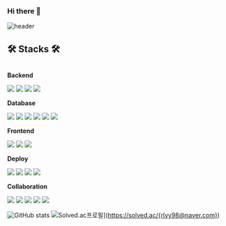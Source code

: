 ### Hi there 👋

![header](https://capsule-render.vercel.app/api?type=rounded&color=timeGradient&text=Welcome%20to%20GIPYO's%20GitHub%20👋&animation=twinkling&fontSize=40&fontAlignY=50&fontAlign=50&height=180)


## 🛠 Stacks 🛠

<div style="display:flex; flex-direction:column; align-items:flex-start;">
 <!-- Backend -->
    <p><strong>Backend</strong></p>
    <div>
        <img src="https://img.shields.io/badge/Java-007396?style=for-the-badge&logo=Java&logoColor=white"/> 
        <img src="https://img.shields.io/badge/Spring Boot-6DB33F?style=for-the-badge&logo=spring boot&logoColor=white"/>
        <img src="https://img.shields.io/badge/Spring Security-6DB33F?style=for-the-badge&logo=springsecurity&logoColor=white"/>
        <img src="https://img.shields.io/badge/Spring Cloud-6DB33F?style=for-the-badge&logo=spring&logoColor=white"/>
    </div>
    <p><strong>Database</strong></p>
    <div>
        <img src="https://img.shields.io/badge/hibernate-59666C?style=for-the-badge&logo=hibernate&logoColor=white"/>
        <img src="https://img.shields.io/badge/mysql-4479A1?style=for-the-badge&logo=mysql&logoColor=white"/>
        <img src="https://img.shields.io/badge/mongoDb-47A248?style=for-the-badge&logo=mongoDb&logoColor=white"/>
        <img src="https://img.shields.io/badge/redis-DC382D?style=for-the-badge&logo=redis&logoColor=white"/>
        <img src="https://img.shields.io/badge/firebase-FFCA28?style=for-the-badge&logo=firebase&logoColor=white"/>
        <img src="https://img.shields.io/badge/amazons3-569A31?style=for-the-badge&logo=amazons3&logoColor=white"/>
    </div>
    <p><strong>Frontend</strong></p>
    <div>
        <img src="https://img.shields.io/badge/html5-E34F26?style=for-the-badge&logo=html5&logoColor=white"/>
         <img src="https://img.shields.io/badge/css-1572B6?style=for-the-badge&logo=css3&logoColor=white"/>
       <img src="https://img.shields.io/badge/javascript-F7DF1E?style=for-the-badge&logo=javascript&logoColor=white"/>
    </div>
    <p><strong>Deploy</strong></p>
    <div>
        <img src="https://img.shields.io/badge/docker-2496ED?style=for-the-badge&logo=docker&logoColor=white"/>
        <img src="https://img.shields.io/badge/jenkins-D24939?style=for-the-badge&logo=jenkins&logoColor=white"/>
        <img src="https://img.shields.io/badge/aws-232F3E?style=for-the-badge&logo=amazonaws&logoColor=white"/>
        <img src="https://img.shields.io/badge/nginx-009639?style=for-the-badge&logo=nginx&logoColor=white"/>
    </div>
    <p><strong>Collaboration</strong></p>
    <div>
        <img src="https://img.shields.io/badge/git-F05032?style=for-the-badge&logo=git&logoColor=white"/>
        <img src="https://img.shields.io/badge/jira-0052CC?style=for-the-badge&logo=jira&logoColor=white"/>
        <img src="https://img.shields.io/badge/notion-000000?style=for-the-badge&logo=notion&logoColor=white"/>
        <img src="https://img.shields.io/badge/swagger-85EA2D?style=for-the-badge&logo=swagger&logoColor=white"/>
        <img src="https://img.shields.io/badge/postman-FF6C37?style=for-the-badge&logo=postman&logoColor=white"/>
    </div>
</div>


![GitHub stats](https://github-readme-stats.vercel.app/api?username=Giggle1998&show_icons=true&theme=radical)
![Solved.ac프로필](http://mazassumnida.wtf/api/generate_badge?boj={rlvy98@naver.com})](https://solved.ac/{rlvy98@naver.com})


<!--
**Giggle1998/Giggle1998** is a ✨ _special_ ✨ repository because its `README.md` (this file) appears on your GitHub profile.

Here are some ideas to get you started:

- 🔭 I’m currently working on ...
- 🌱 I’m currently learning ...
- 👯 I’m looking to collaborate on ...
- 🤔 I’m looking for help with ...
- 💬 Ask me about ...
- 📫 How to reach me: ...
- 😄 Pronouns: ...
- ⚡ Fun fact: ...
-->
